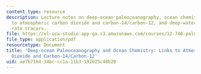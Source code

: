 ```yaml
---
content_type: resource
description: Lecture notes on deep-ocean paleoceanography, ocean chemistry, links
  to atmospheric carbon dioxide and carbon-14/carbon-12, and deep-water and ventilation
  rate tracers.
file: https://ol-ocw-studio-app-qa.s3.amazonaws.com/courses/12-740-paleoceanography-spring-2008/ae76716434bccc1a11b3192025c48b20_lec09.pdf
file_type: application/pdf
resourcetype: Document
title: 'Deep-ocean Paleoceanography and Ocean Chemistry: Links to Atmospheric Carbon
  Dioxide and Carbon-14/Carbon-12'
uid: ae767164-34bc-cc1a-11b3-192025c48b20
---
```

